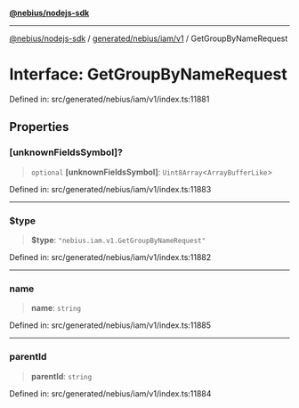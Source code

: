[**@nebius/nodejs-sdk**](../../../../../README.md)

***

[@nebius/nodejs-sdk](../../../../../README.md) / [generated/nebius/iam/v1](../README.md) / GetGroupByNameRequest

# Interface: GetGroupByNameRequest

Defined in: src/generated/nebius/iam/v1/index.ts:11881

## Properties

### \[unknownFieldsSymbol\]?

> `optional` **\[unknownFieldsSymbol\]**: `Uint8Array`\<`ArrayBufferLike`\>

Defined in: src/generated/nebius/iam/v1/index.ts:11883

***

### $type

> **$type**: `"nebius.iam.v1.GetGroupByNameRequest"`

Defined in: src/generated/nebius/iam/v1/index.ts:11882

***

### name

> **name**: `string`

Defined in: src/generated/nebius/iam/v1/index.ts:11885

***

### parentId

> **parentId**: `string`

Defined in: src/generated/nebius/iam/v1/index.ts:11884
